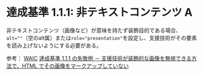 # 達成基準 1.1.1: 非テキストコンテンツ A

非テキストコンテンツ（画像など）が意味を持たず装飾目的である場合、`alt=""`（空のalt属）または`role="presentation"`を設定し、支援技術がその要素を読み上げないようにする必要がある。

参考：
[WAIC](https://waic.jp/translations/WCAG21/Understanding/non-text-content.html)
[達成基準 1.1.1 の失敗例 － 支援技術が装飾的な画像を無視できる方法で、HTML でその画像をマークアップしていない](https://waic.jp/translations/WCAG21/Techniques/failures/F38)